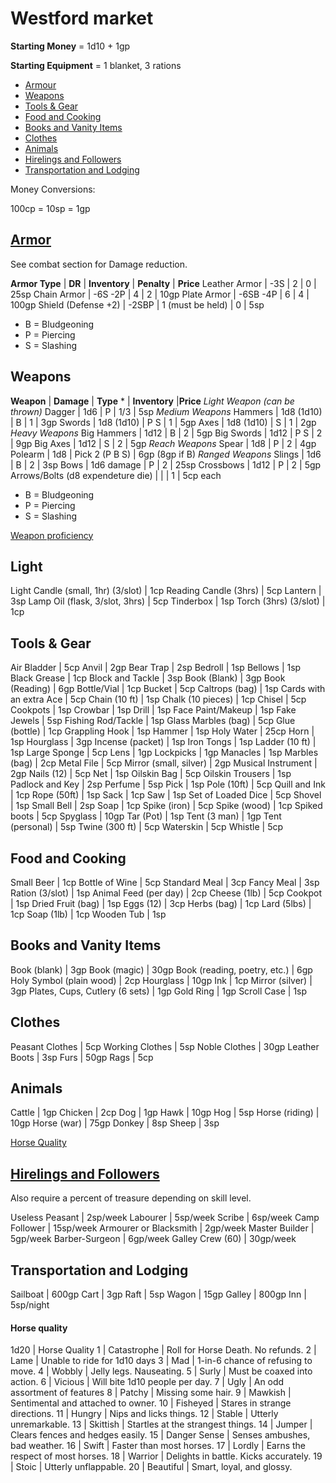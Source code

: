 # Westford market

**Starting Money** = 1d10 + 1gp

**Starting Equipment** = 1 blanket, 3 rations

- [Armour](#armour)
- [Weapons](#weapons)
- [Tools & Gear](#tools-&-gear)
- [Food and Cooking](#food-and-cooking)
- [Books and Vanity Items](#books-and-vanity-items)
- [Clothes](#clothes)
- [Animals](#animals)
- [Hirelings and Followers](#hirelings-and-followers)
- [Transportation and Lodging](#transportation-and-lodging)

Money Conversions:

100cp = 10sp = 1gp

## [Armor](rules/combat.md#armor)
See combat section for Damage reduction.

**Armor Type** | **DR** | **Inventory** | **Penalty** | **Price**
Leather Armor | -3S | 2 | 0 | 25sp 
Chain Armor | -6S -2P | 4 | 2 | 10gp 
Plate Armor | -6SB -4P | 6 | 4 | 100gp 
Shield (Defense +2) | -2SBP | 1 (must be held) | 0 | 5sp 

* B = Bludgeoning
* P = Piercing
* S = Slashing

## Weapons

**Weapon** | **Damage** | **Type** * | **Inventory** |**Price**
*Light Weapon (can be thrown)* 
Dagger | 1d6 | P | 1/3 | 5sp
*Medium Weapons*
Hammers | 1d8 (1d10) | B | 1 | 3gp
Swords | 1d8 (1d10) | P S | 1 | 5gp
Axes | 1d8 (1d10) | S | 1 | 2gp
*Heavy Weapons*
Big Hammers | 1d12 | B | 2 | 5gp
Big Swords | 1d12 | P S | 2 | 9gp
Big Axes | 1d12 | S | 2 | 5gp
*Reach Weapons*
Spear | 1d8 | P | 2 | 4gp
Polearm | 1d8 | Pick 2 (P B S) | 6gp (8gp if B)
*Ranged Weapons*
Slings | 1d6 | B | 2 | 3sp
Bows | 1d6 damage | P | 2 | 25sp
Crossbows | 1d12 | P | 2 | 5gp
Arrows/Bolts (d8 expendeture die) | | | 1 | 5cp each 

* B = Bludgeoning
* P = Piercing
* S = Slashing

[Weapon proficiency](rules/combat.md#weapon-proficiency)

## Light

Light Candle (small, 1hr) (3/slot) | 1cp
Reading Candle (3hrs) | 5cp
Lantern | 3sp
Lamp Oil (flask, 3/slot, 3hrs) | 5cp
Tinderbox | 1sp
Torch (3hrs) (3/slot) | 1cp

## Tools & Gear

Air Bladder | 5cp
Anvil | 2gp
Bear Trap | 2sp
Bedroll | 1sp
Bellows | 1sp
Black Grease | 1cp
Block and Tackle | 3sp
Book (Blank) | 3gp
Book (Reading) | 6gp
Bottle/Vial | 1cp
Bucket | 5cp
Caltrops (bag) | 1sp
Cards with an extra Ace | 5cp
Chain (10 ft) | 1sp
Chalk (10 pieces) | 1cp
Chisel | 5cp
Cookpots | 1sp
Crowbar  | 1sp
Drill | 1sp
Face Paint/Makeup | 1sp
Fake Jewels | 5sp
Fishing Rod/Tackle | 1sp
Glass Marbles (bag) | 5cp
Glue (bottle) | 1cp
Grappling Hook | 1sp
Hammer | 1sp
Holy Water | 25cp
Horn | 1sp
Hourglass | 3gp
Incense (packet) | 1sp
Iron Tongs | 1sp
Ladder (10 ft) | 1sp
Large Sponge | 5cp
Lens | 1gp
Lockpicks  | 1gp
Manacles | 1sp
Marbles (bag) | 2cp
Metal File | 5cp
Mirror (small, silver) | 2gp
Musical Instrument | 2gp
Nails (12) | 5cp
Net | 1sp
Oilskin Bag | 5cp
Oilskin Trousers | 1sp
Padlock and Key | 2sp
Perfume | 5sp
Pick | 1sp
Pole (10ft)  | 5cp
Quill and Ink | 1cp
Rope (50ft)  | 1sp
Sack | 1cp
Saw | 1sp
Set of Loaded Dice | 5cp
Shovel  | 1sp
Small Bell | 2sp
Soap | 1cp
Spike (iron)  | 5cp
Spike (wood)  | 1cp
Spiked boots | 5cp
Spyglass | 10gp
Tar (Pot) | 1sp
Tent (3 man)  | 1gp
Tent (personal)  | 5sp
Twine (300 ft) | 5cp
Waterskin  | 5cp
Whistle  | 5cp

## Food and Cooking

Small Beer | 1cp
Bottle of Wine | 5cp
Standard Meal | 3cp
Fancy Meal | 3sp
Ration (3/slot) | 1sp
Animal Feed (per day) | 2cp
Cheese (1lb) | 5cp
Cookpot | 1sp
Dried Fruit (bag) | 1sp
Eggs (12) | 3cp
Herbs (bag) | 1cp
Lard (5lbs) | 1cp
Soap (1lb) | 1cp
Wooden Tub | 1sp

## Books and Vanity Items

Book (blank) | 3gp 
Book (magic) | 30gp 
Book (reading, poetry, etc.) | 6gp 
Holy Symbol (plain wood) | 2cp 
Hourglass | 10gp 
Ink | 1cp 
Mirror (silver) | 3gp 
Plates, Cups, Cutlery (6 sets) | 1gp 
Gold Ring | 1gp 
Scroll Case | 1sp 

## Clothes

Peasant Clothes | 5cp
Working Clothes | 5sp 
Noble Clothes | 30gp 
Leather Boots | 3sp 
Furs | 50gp 
Rags | 5cp 

## Animals 

Cattle | 1gp 
Chicken | 2cp 
Dog | 1gp 
Hawk | 10gp 
Hog | 5sp 
Horse (riding) | 10gp 
Horse (war) | 75gp 
Donkey | 8sp 
Sheep | 3sp 

[Horse Quality](#horse-quality)

## [Hirelings and Followers](rules/hirelings)

Also require a percent of treasure depending on skill level.

Useless Peasant | 2sp/week 
Labourer | 5sp/week 
Scribe | 6sp/week 
Camp Follower | 15sp/week 
Armourer or Blacksmith | 2gp/week 
Master Builder | 5gp/week 
Barber-Surgeon | 6gp/week 
Galley Crew (60) | 30gp/week 

## Transportation and Lodging

Sailboat | 600gp 
Cart | 3gp 
Raft | 5sp 
Wagon | 15gp 
Galley | 800gp 
Inn | 5sp/night 

#### Horse quality

1d20 | Horse Quality
1 | Catastrophe | Roll for Horse Death. No refunds.
2 | Lame | Unable to ride for 1d10 days
3 | Mad | 1-in-6 chance of refusing to move.
4 | Wobbly | Jelly legs. Nauseating.
5 | Surly | Must be coaxed into action.
6 | Vicious | Will bite 1d10 people per day.
7 | Ugly | An odd assortment of features
8 | Patchy | Missing some hair.
9 | Mawkish | Sentimental and attached to owner.
10 | Fisheyed | Stares in strange directions.
11 | Hungry | Nips and licks things.
12 | Stable | Utterly unremarkable.
13 | Skittish | Startles at the strangest things.
14 | Jumper | Clears fences and hedges easily.
15 | Danger Sense | Senses ambushes, bad weather. 
16 | Swift | Faster than most horses.
17 | Lordly | Earns the respect of most horses.
18 | Warrior | Delights in battle. Kicks accurately.
19 | Stoic | Utterly unflappable.
20 | Beautiful | Smart, loyal, and glossy.
